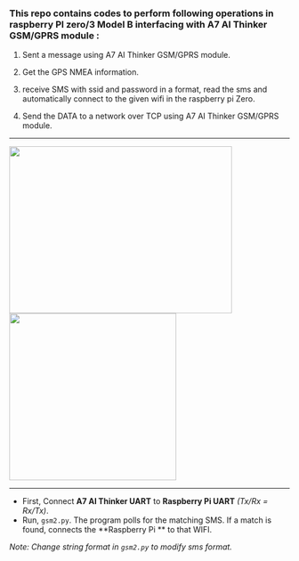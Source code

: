 ### This repo contains codes to perform following operations in raspberry PI zero/3 Model B interfacing with A7 AI Thinker GSM/GPRS module :

1. Sent a message using A7 AI Thinker GSM/GPRS module.

2. Get the GPS NMEA information.

3. receive SMS with ssid and password in a format, read the sms and automatically connect to the given wifi in the raspberry pi Zero.

4. Send the DATA to a network over TCP using A7 AI Thinker GSM/GPRS module.

***

<img src="https://i.stack.imgur.com/yHddo.png" width="400" height="300"> <img src="http://www.icstation.com/images/big/products/11470_4_2239.JPG" width="300" height="300">

***

+ First, Connect **A7 AI Thinker UART** to **Raspberry Pi UART** *(Tx/Rx = Rx/Tx)*.
+ Run, ```gsm2.py```. The program polls for the matching SMS. If a match is found, connects the **Raspberry Pi ** to that WIFI.

*Note: Change string format in ```gsm2.py``` to modify sms format.*

